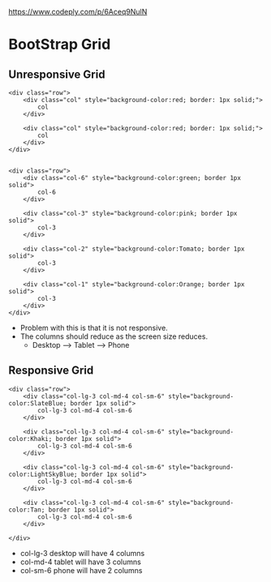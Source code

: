 https://www.codeply.com/p/6Aceq9NulN
# BootStrap Grid

## Unresponsive Grid
    <div class="row">
        <div class="col" style="background-color:red; border: 1px solid;">
            col
        </div>

        <div class="col" style="background-color:red; border: 1px solid;">
            col
        </div>
    </div> 


    <div class="row">
        <div class="col-6" style="background-color:green; border 1px solid">
            col-6
        </div>

        <div class="col-3" style="background-color:pink; border 1px solid">
            col-3
        </div>

        <div class="col-2" style="background-color:Tomato; border 1px solid">
            col-3
        </div>

        <div class="col-1" style="background-color:Orange; border 1px solid">
            col-3
        </div>
    </div>
    
- Problem with this is that it is not responsive.
- The columns should reduce as the screen size reduces.
    - Desktop --> Tablet --> Phone



## Responsive Grid
    <div class="row">
        <div class="col-lg-3 col-md-4 col-sm-6" style="background-color:SlateBlue; border 1px solid">
            col-lg-3 col-md-4 col-sm-6
        </div>

        <div class="col-lg-3 col-md-4 col-sm-6" style="background-color:Khaki; border 1px solid">
            col-lg-3 col-md-4 col-sm-6
        </div>

        <div class="col-lg-3 col-md-4 col-sm-6" style="background-color:LightSkyBlue; border 1px solid">
            col-lg-3 col-md-4 col-sm-6
        </div>

        <div class="col-lg-3 col-md-4 col-sm-6" style="background-color:Tan; border 1px solid">
            col-lg-3 col-md-4 col-sm-6
        </div>

    </div>
    
- col-lg-3 desktop will have 4 columns
- col-md-4 tablet will have 3 columns
- col-sm-6 phone will have 2 columns
